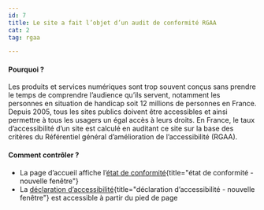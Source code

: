 ```yaml
---
id: 7
title: Le site a fait l’objet d’un audit de conformité RGAA
cat: 2
tag: rgaa

---
```


#### Pourquoi ?

Les produits et services numériques sont trop souvent conçus sans prendre le temps de comprendre l’audience qu’ils servent, notamment les personnes en situation de handicap soit 12 millions de personnes en France. Depuis 2005, tous les sites publics doivent être accessibles et ainsi permettre à tous les usagers un égal accès à leurs droits. En France, le taux d’accessibilité d’un site est calculé en auditant ce site sur la base des critères du Référentiel général d’amélioration de l’accessibilité (RGAA).

#### Comment contrôler ?


* La page d’accueil affiche l’[état de conformité](https://accessibilite.numerique.gouv.fr/obligations/mentions-et-pages-obligatoires/){title="état de conformité - nouvelle fenêtre"}
* La  [déclaration d’accessibilité](https://accessibilite.numerique.gouv.fr/obligations/declaration-accessibilite/){title="déclaration d’accessibilité - nouvelle fenêtre"} est accessible à partir du pied de page
